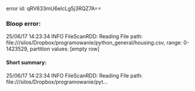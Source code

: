 error id: qRV633mU6eIcLg5j3RQZ7A==
### Bloop error:

25/06/17 14:23:34 INFO FileScanRDD: Reading File path: file://<HOME>/silos/Dropbox/programowanie/python_general/housing.csv, range: 0-1423529, partition values: [empty row]
#### Short summary: 

25/06/17 14:23:34 INFO FileScanRDD: Reading File path: file://<HOME>/silos/Dropbox/programowanie/pyt...